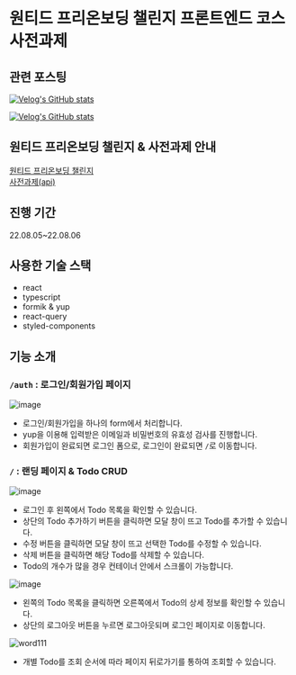 # 원티드 프리온보딩 챌린지 프론트엔드 코스 사전과제

## 관련 포스팅
[![Velog's GitHub stats](https://velog-readme-stats.vercel.app/api?name=rnrn99&slug=원티드-프리온보딩-프론트엔드-챌린지-사전과제-회고)](https://velog.io/@rnrn99/%EC%9B%90%ED%8B%B0%EB%93%9C-%ED%94%84%EB%A6%AC%EC%98%A8%EB%B3%B4%EB%94%A9-%ED%94%84%EB%A1%A0%ED%8A%B8%EC%97%94%EB%93%9C-%EC%B1%8C%EB%A6%B0%EC%A7%80-%EC%82%AC%EC%A0%84%EA%B3%BC%EC%A0%9C-%ED%9A%8C%EA%B3%A0)  

[![Velog's GitHub stats](https://velog-readme-stats.vercel.app/api?name=rnrn99&slug=1주차-api-리팩토링)](https://velog.io/@rnrn99/1%EC%A3%BC%EC%B0%A8-api-%EB%A6%AC%ED%8C%A9%ED%86%A0%EB%A7%81)

## 원티드 프리온보딩 챌린지 & 사전과제 안내
[원티드 프리온보딩 챌린지](https://www.wanted.co.kr/events/pre_challenge_fe_1)  
[사전과제(api)](https://github.com/starkoora/wanted-pre-onboarding-challenge-fe-1-api)

## 진행 기간
22.08.05~22.08.06

## 사용한 기술 스택
- react
- typescript
- formik & yup
- react-query
- styled-components

## 기능 소개
### `/auth` : 로그인/회원가입 페이지
![image](https://user-images.githubusercontent.com/28249915/183247779-62277727-1bfd-42ed-928b-02dcbde2109a.png)

- 로그인/회원가입을 하나의 form에서 처리합니다.
- yup을 이용해 입력받은 이메일과 비밀번호의 유효성 검사를 진행합니다.
- 회원가입이 완료되면 로그인 폼으로, 로그인이 완료되면 `/`로 이동합니다.

### `/` : 랜딩 페이지 & Todo CRUD

![image](https://user-images.githubusercontent.com/28249915/183247867-85e0cf8c-48b2-458f-99bd-20331268e014.png)

- 로그인 후 왼쪽에서 Todo 목록을 확인할 수 있습니다.
- 상단의 Todo 추가하기 버튼을 클릭하면 모달 창이 뜨고 Todo를 추가할 수 있습니다.
- 수정 버튼을 클릭하면 모달 창이 뜨고 선택한 Todo를 수정할 수 있습니다.
- 삭제 버튼을 클릭하면 해당 Todo를 삭제할 수 있습니다.
- Todo의 개수가 많을 경우 컨테이너 안에서 스크롤이 가능합니다.

![image](https://user-images.githubusercontent.com/28249915/183247930-de8f41d8-ea86-44c9-bfb5-7135f55f57e6.png)

- 왼쪽의 Todo 목록을 클릭하면 오른쪽에서 Todo의 상세 정보를 확인할 수 있습니다.
- 상단의 로그아웃 버튼을 누르면 로그아웃되며 로그인 페이지로 이동합니다.

![word111](https://user-images.githubusercontent.com/28249915/183248018-e8aaf589-5b30-4dd4-865e-81e16d2742c0.gif)

- 개별 Todo를 조회 순서에 따라 페이지 뒤로가기를 통하여 조회할 수 있습니다.
